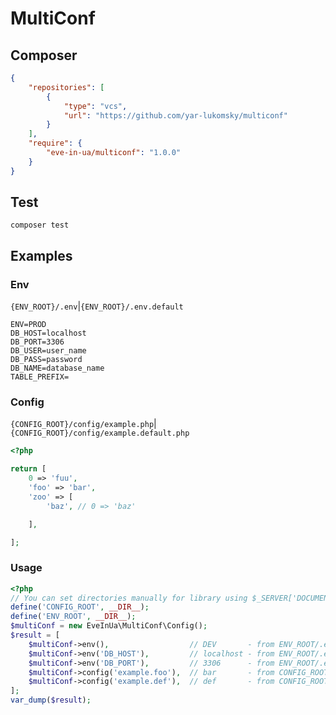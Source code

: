 # MultiConf

## Composer

```json
{
    "repositories": [
        {
            "type": "vcs",
            "url": "https://github.com/yar-lukomsky/multiconf"
        }
    ],
    "require": {
        "eve-in-ua/multiconf": "1.0.0"
    }
}
```

## Test

`composer test`

## Examples

### Env

`{ENV_ROOT}/.env`|`{ENV_ROOT}/.env.default`
```dotenv
ENV=PROD
DB_HOST=localhost
DB_PORT=3306
DB_USER=user_name
DB_PASS=password
DB_NAME=database_name
TABLE_PREFIX=
```

### Config

`{CONFIG_ROOT}/config/example.php`|`{CONFIG_ROOT}/config/example.default.php`
```php
<?php

return [
    0 => 'fuu',
    'foo' => 'bar',
    'zoo' => [
        'baz', // 0 => 'baz'

    ],

];

```

### Usage

```php
<?php
// You can set directories manually for library using $_SERVER['DOCUMENT_ROOT'] as CONFIG_ROOT and ENV_ROOT 
define('CONFIG_ROOT', __DIR__);
define('ENV_ROOT', __DIR__);
$multiConf = new EveInUa\MultiConf\Config();
$result = [
    $multiConf->env(),                  // DEV       - from ENV_ROOT/.env
    $multiConf->env('DB_HOST'),         // localhost - from ENV_ROOT/.env
    $multiConf->env('DB_PORT'),         // 3306      - from ENV_ROOT/.env.default
    $multiConf->config('example.foo'),  // bar       - from CONFIG_ROOT/config/example.php
    $multiConf->config('example.def'),  // def       - from CONFIG_ROOT/config/example.default.php
];
var_dump($result);
```
